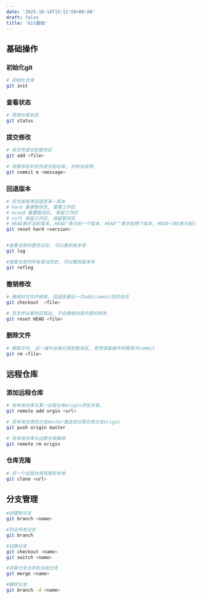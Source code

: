 ```yaml
---
date: '2025-10-14T15:12:58+08:00'
draft: false
title: 'Git基础'
---
```

## 基础操作

###  初始化git

``` bash
# 初始化仓库
git init 
```

###  查看状态

```bash
# 获得仓库状态
git status
```

###  提交修改

```bash
# 将文件提交到暂存区
git add <file> 

# 将暂存区的文件提交到仓库, 并附加说明
git commit m <message> 
```

###  回退版本

```bash
# 将仓库版本回退至某一版本
# hard 重置暂存区, 重置工作区
# mixed 重置暂存区, 保留工作区
# soft 保留工作区, 保留暂存区
# HEAD表示当前版本, HEAD^表示前一个版本, HEAD^^表示前两个版本, HEAD~100表示前100个版本
git reset hard <version> 


#查看仓库的提交日志, 可以看到版本号
git log

#查看仓库的所有变动历史, 可以看到版本号
git reflog
```

###  撤销修改

```bash
# 撤销对文件的修改, 回退至最近一次add/commit后的状态
git checkout  <file>

# 将文件从暂存区取出, 不会撤销对其内容的修改
git reset HEAD <file>
```

###  删除文件

```bash
# 删除文件, 这一操作会被记录到暂存区, 若想保留操作则需再次commit
git rm <file>
```

## 远程仓库

###  添加远程仓库

```bash
# 将本地仓库与某一远程仓库origin添加关联, 
git remote add orgin <url>

# 将本地仓库的分支master推送至远程仓库分支origin
git push origin master

# 将本地仓库与远程仓库解绑
git remote rm origin
```

###  仓库克隆

```bash
# 将一个远程仓库克隆到本地
git clone <url>
```



## 分支管理

```bash
#创建新分支
git branch <name>

#列出所有分支
git branch

#切换分支
git checkout <name>
git switch <name>

#将某分支合并到当前分支
git merge <name>

#删除分支
git branch -d <name>
```